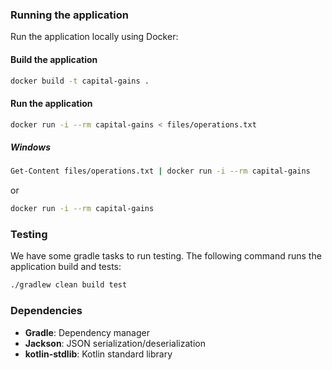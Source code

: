 ### Running the application

Run the application locally using Docker:

#### Build the application

```bash
docker build -t capital-gains .
```

#### Run the application

```bash
docker run -i --rm capital-gains < files/operations.txt
```
##### Windows
```bash
Get-Content files/operations.txt | docker run -i --rm capital-gains
```

or

```bash
docker run -i --rm capital-gains
```


### Testing

We have some gradle tasks to run testing. The following command runs the application build and tests:

```bash
./gradlew clean build test
```

### Dependencies

* **Gradle**: Dependency manager
* **Jackson**: JSON serialization/deserialization
* **kotlin-stdlib**: Kotlin standard library
